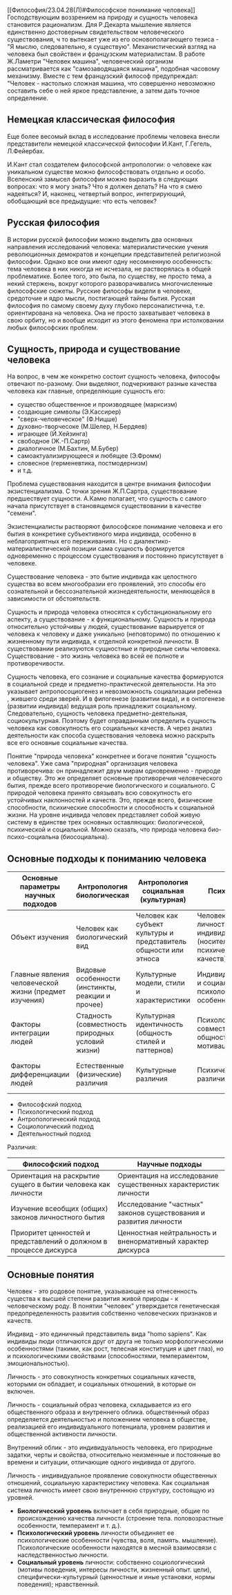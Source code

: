 [[Философия/23.04.28(Л)#Философское понимание человека]]
Господствующим воззрением на природу и сущность человека становится рационализм. Для Р.Декарта мышление является единственно достоверным свидетельством человеческого существования, ч то вытекает уже из его основополагающего тезиса - "Я мыслю, следовательно, я существую".
Механистический взгляд на человека был свойствен и французским материалистам. В работе Ж.Ламетри "Человек машина", человеческий организм рассматривается как "самозаводящаяся машина", подобная часовому механизму. Вместе с тем французский философ предупреждал: "Человек - настолько сложная машина, что совершенно невозможно составить себе о ней яркое представление, а затем дать точное определение.

## Немецкая классическая философия
Еще более весомый вклад в исследование проблемы человека внесли представители немецкой классической философии И.Кант, Г.Гегель, Л.Фейербах.

И.Кант стал создателем философской антропологии: о человеке как уникальном существе можно философствовать отдельно и особо.
Вселенский замысел философии можно выразить в следующих вопросах: что я могу знать? Что я должен делать? На что я смею надеяться? И, наконец, четвертый вопрос, интегрирующий, обобщающий все предыдущие: что есть человек?

## Русская философия
В истории русской философии можно выделить два основных направления исследований человека: материалистические учения революционных демократов и концепции представителей религиозной философии. Однако все они имеют одну несомненную особенность: тема человека в них никогда не исчезала, не растворялась в общей проблематике. Более того, это была, по существу, не просто тема, а некий стержень, вокруг которого разворачивались многочисленные философские сюжеты. Русские философы видели в человеке, средоточие и ядро мысли, постигающей тайны бытия. Русская философия по самому своему духу глубоко персоналистична, т.е. ориентирована на человека. Она не просто захватывает человека в свою орбиту, но и вообще исходит из этого феномена при истолковании любых философских проблем.

## Сущность, природа и существование человека
На вопрос, в чем же конкретно состоит сущность человека, философы отвечают по-разному. Они выделяют, подчеркивают разные качества человека как главные, определяющие сущность его:
- существо общественное и производящее (марксизм)
- создающие символы (Э.Кассирер)
- "сверх-человеческое" (Ф.Ницше)
- духовно-творчесоке (М.Шелер, Н.Бердяев)
- играющее (Й.Хейзинга)
- свободное (Ж.-П.Сартр)
- диалогичное (М.Бахтин, М.Бубер)
- самоактуализирующееся и любящее (Э.Фромм)
- словесное (герменевтика, постмодернизм)
- и т.д.

Проблема существования находится в центре внимания философии экзистенциализма. С точки зрения Ж.П.Сартра, существование предшествует сущности. А.Камю полагает, что сущность с самого начала присутствует в становящемся существовании в качестве "семени".

Экзистенциалисты растворяют философское понимание человека и его бытия в конкретике субъективного мира индивида, особенно в неблагоприятных его переживаниях. Но с диалектико-материалистической позиции сама сущность формируется одновременно с процессом существования и постоянно присутствует в человеке.

Существование человека - это бытие индивида как целостного существа во всем многообразии его проявлений, это способы его сознательной и бессознательной жизнедеятельности, меняющейся в зависимости от обстоятельств.

Сущность и природа человека относятся к субстанциональному его аспекту, а существование - к функциональному.
Сущность и природа относительно устойчивы у людей, существование варьируется от человека к человеку и даже уникально (неповторимо) по отношению к жизненному пути индивида, к отделной конкретной личности.
В существовании реализуются сущностные и природные силы человека. Существование - это жизнь человека во всей ее полноте и противоречивости.

Сущность человека, его сознание и социальные качества формируются в социальной среде и предметно-практической деятельности. На это указывает антропосоциогенез и невозможность социализации ребенка , жившего среди зверей. И в филогенезе (развитии вида), и в онтогенезе (развитии индивида) ведущая роль принадлежит социальному.
Следовательно, сущность человека предметно-деятельная, социокультурная. Поэтому будет оправданным определить сущность человека как совокупность его социальных качеств. А через анализ деятельности как способа существования человека можно раскрыть все его основные социальные качества.

Понятие "природа человека" конкретнее и богаче понятия "сущность человека". Уже сама "природная" организация человека противоречива: он принадлежит двум мирам одновременно - природе и обществу. Это же определяет основные противоречия человеческого бытия, прежде всего противоречие биологического и социального. С природой человека принято связывать всю совокупность его устойчивых наклонностей и качеств. Это, прежде всего, физические способности, психические способности и способность к социальной жизни. На уровне индивида человек представляет собой живую систему в единстве трех основных оставляющих: биологической, психической и социальной. Можно сказать, что природа человека био-психо-социальна (биосоциальна).

## Основные подходы к пониманию человека
Основные параметры научных подходов|Антропология биологическая|Антропология социальная (культурная)|Психология|Социология
--|--|--|--|--
Объект изучения|Человек как биологический вид|Человек как субъект культуры и представитель общности или этноса|Человек как личность и индивидуальность (носитель психических качеств)|Человек как социальный агент (актер) и представитель социальных институтов
Главные явления человеческой жизни (предмет изучения)|Видовые особенности (инстинкты, реакции и прочее)|Культурные модели, стили и характеристики|Индивидуальные и социально-психологические особенности|Институциональные формы и модели: социальные статусы, роли и диспозиции
Факторы интеграции людей|Стадность (совместность природных условий жизни)|Культурная идентичность (общность стилей и паттернов)|Психологическая совместность и общность целей и мотивации|Социальная идентичность и солидарность (единство норм)
Факторы дифференциации людей|Естественные (физические) различия|Культурные различия|Психические различия|Социальные различия как различия статусов и позиций

- Философский подход
- Психологический подход
- Антропологический подход
- Социологический подход
- Деятельностный подход

Различия:

Философский подход |Научные подходы
--|--
Ориентация на раскрытие сущего в бытии человека как личности|Ориентация на исследование существенных характеристик личности
Изучение всеобщих (общих) законов личностного бытия |Исследование "частных" законов существования и развития личности
Приоритет ценностей и представлений о должном в процессе дискурса|Ценностная нейтральность и вненормативный характер дискурса

## Основные понятия
Человек - это родовое понятие, указывающее на отнесенность существа к высшей степени развития живой природы - к человеческому роду. В понятии "человек" утверждается генетическая предопределенность развития собственно человеческих признаков и качеств.

Индивид - это единичный представитель вида "homo sapiens". Как индивиды люди отличаются друг от друга не только морфологическими особенностями (такими, как рост, телесная конституция и цвет глаз), но и психологическими свойствами (способностями, темпераментом, эмоциональностью).

Личность - это совокупность конкретных социальных качеств, которыми он обладает, и социальных отношений, в которые он включен.

Личность - социальный образ человека, складывается из его общественного образа и внутреннего облика. общественный образ определяется деятельностью и положением человека в обществе, реализацией его индивидуального потенциала, уровнем развития и общественной активности личности.

Внутренний облик - это индивидуальность человека, его природные задатки, черты и свойства, относительно неизменные и постоянные во времени и ситуации, отличающие одного индивида от другого.

Личность - индивидуальное проявление совокупности общественных отношений, социальную характеристику человека.
Как социальная система личность имеет свою внутреннюю структуру, состоящую из уровней.
- **Биологический уровень** включает в себя природные, общие по происхождению качества личности (строение тела. половозрастные особенности, темперамент и т. д.).
- **Психологический уровень** личности объединяет ее психологические особенности (чувства, воля, память. мышление). Психологические особенности находятся в месной взаимосвязи с наследственностью личности.
- **Социальный уровень** личности: собственно социологический (мотивы поведения, интересы личности, жизненный опыт. цели), специфически-культурный (ценностные и иные установки, нормы поведения); нравственный.